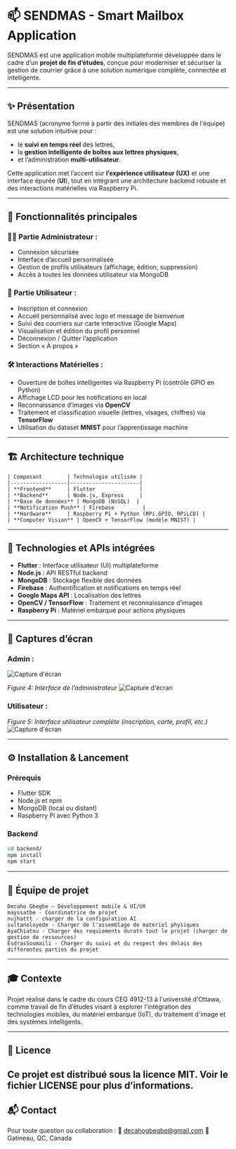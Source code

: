 # 📫 SENDMAS - Smart Mailbox Application

SENDMAS est une application mobile multiplateforme développée dans le cadre d’un **projet de fin d’études**,
conçue pour moderniser et sécuriser la gestion de courrier grâce à une solution numérique complète, connectée et intelligente.

---

## ✨ Présentation

SENDMAS (acronyme formé à partir des initiales des membres de l'équipe) est une solution intuitive pour :
- le **suivi en temps réel** des lettres,
- la **gestion intelligente de boîtes aux lettres physiques**,
- et l’administration **multi-utilisateur**.

Cette application met l’accent sur **l’expérience utilisateur (UX)** et une interface épurée (**UI**),
tout en intégrant une architecture backend robuste et des interactions matérielles via Raspberry Pi.

---

## 📱 Fonctionnalités principales

### 👩‍💼 Partie Administrateur :
- Connexion sécurisée
- Interface d’accueil personnalisée
- Gestion de profils utilisateurs (affichage, édition, suppression)
- Accès à toutes les données utilisateur via MongoDB

### 👤 Partie Utilisateur :
- Inscription et connexion
- Accueil personnalisé avec logo et message de bienvenue
- Suivi des courriers sur carte interactive (Google Maps)
- Visualisation et édition du profil personnel
- Déconnexion / Quitter l’application
- Section « À propos »

### 🛠️ Interactions Matérielles :
- Ouverture de boîtes intelligentes via Raspberry Pi (contrôle GPIO en Python)
- Affichage LCD pour les notifications en local
- Reconnaissance d’images via **OpenCV**
- Traitement et classification visuelle (lettres, visages, chiffres) via **TensorFlow**
- Utilisation du dataset **MNIST** pour l’apprentissage machine

---

## 🏗️ Architecture technique
``` text
| Composant        | Technologie utilisée |
|------------------|----------------------|
| **Frontend**     | Flutter              |
| **Backend**      | Node.js, Express     |
| **Base de données** | MongoDB (NoSQL)  |
| **Notification Push** | Firebase         |
| **Hardware**     | Raspberry Pi + Python (RPi.GPIO, RPiLCD) |
| **Computer Vision** | OpenCV + TensorFlow (modèle MNIST) |
```
---

## 🔗 Technologies et APIs intégrées

- **Flutter** : Interface utilisateur (UI) multiplateforme
- **Node.js** : API RESTful backend
- **MongoDB** : Stockage flexible des données
- **Firebase** : Authentification et notifications en temps réel
- **Google Maps API** : Localisation des lettres
- **OpenCV / TensorFlow** : Traitement et reconnaissance d’images
- **Raspberry Pi** : Matériel embarqué pour actions physiques

---

## 📸 Captures d’écran

### Admin :
![Capture d'écran](images/ma_capture.png)

_Figure 4: Interface de l’administrateur_
![Capture d'écran](images/ma_capture.png)

### Utilisateur :
_Figure 5: Interface utilisateur complète (inscription, carte, profil, etc.)_
![Capture d'écran](images/ma_capture.png)

---

## ⚙️ Installation & Lancement

### Prérequis

- Flutter SDK
- Node.js et npm
- MongoDB (local ou distant)
- Raspberry Pi avec Python 3

### Backend

```bash
cd backend/
npm install
npm start
```
---
## 👥 Équipe de projet
```text
Decaho Gbegbe – Développement mobile & UI/UX
mayssatbe - Coordinatrice de projet
nujhattt - charger de la configuration AI
sultanoloyede - Charger de l'assemblage de materiel physiques
AyaChiatou - Charger des requiements duratn tout le projet (charger de gestion de ressources)
EsdrasSoumaili - Charger du suivi et du respect des delais des differentes parties du projet
```
---

## 🎓 Contexte
Projet réalisé dans le cadre du cours CEG 4912-13 à l'université d'Ottawa,
comme travail de fin d’études visant à explorer l'intégration des technologies mobiles, du matériel embarqué (IoT), du traitement d'image et des systèmes intelligents.

---
## 📄 Licence
Ce projet est distribué sous la licence MIT. Voir le fichier LICENSE pour plus d’informations.
---
## 📬 Contact
Pour toute question ou collaboration :
📧 decahogbegbe@gmail.com
📍 Gatineau, QC, Canada
